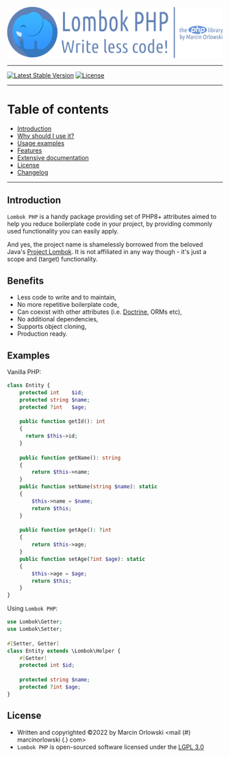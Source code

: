 ![Lombok PHP - write less code!](artwork/lombok-php-logo.png)

---

[![Latest Stable Version](https://poser.pugx.org/marcin-orlowski/lombok-php/v)](https://packagist.org/packages/marcin-orlowski/laravel-api-response-builder)
[![License](https://poser.pugx.org/marcin-orlowski/lombok-php/license)](https://packagist.org/packages/marcin-orlowski/lombok-php)

---

# Table of contents #

* [Introduction](#introduction)
* [Why should I use it?](#benefits)
* [Usage examples](#examples)
* [Features](#features)
* [Extensive documentation](docs/README.md)
* [License](#license)
* [Changelog](CHANGES.md)

---

## Introduction ##

`Lombok PHP` is a handy package providing set of PHP8+ attributes aimed to help you reduce
boilerplate code in your project, by providing commonly used functionality you can easily apply.

And yes, the project name is shamelessly borrowed from the beloved Java's
[Project Lombok](https://projectlombok.org/). It is not affiliated in any way though - it's just a
scope and (target) functionality.

## Benefits ##

* Less code to write and to maintain,
* No more repetitive boilerplate code,
* Can coexist with other attributes (i.e. [Doctrine](https://www.doctrine-project.org/), ORMs etc),
* No additional dependencies,
* Supports object cloning,
* Production ready.

## Examples ##

Vanilla PHP:

```php
class Entity {
    protected int    $id;
    protected string $name;
    protected ?int   $age;

    public function getId(): int
    {
      return $this->id;
    }

    public function getName(): string
    {
        return $this->name;
    }
    public function setName(string $name): static
    {
        $this->name = $name;
        return $this;
    }

    public function getAge(): ?int
    {
        return $this->age;
    }
    public function setAge(?int $age): static
    {
        $this->age = $age;
        return $this;
    }
}
```

Using `Lombok PHP`:

```php
use Lombok\Getter;
use Lombok\Setter;

#[Setter, Getter]
class Entity extends \Lombok\Helper {
    #[Getter]
    protected int $id;

    protected string $name;
    protected ?int $age;
}
```

## License ##

* Written and copyrighted &copy;2022 by Marcin Orlowski <mail (#) marcinorlowski (.) com>
* `Lombok PHP` is open-sourced software licensed under
  the [LGPL 3.0](https://opensource.org/licenses/LGPL-3.0)
